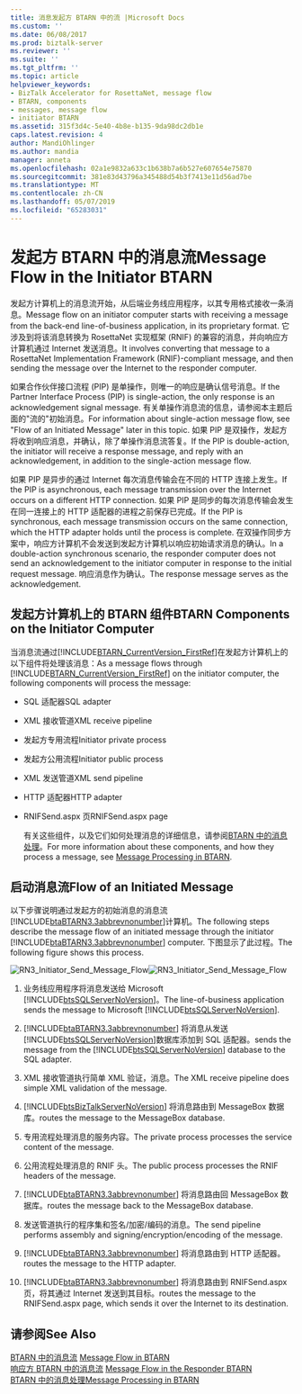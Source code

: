 ```yaml
---
title: 消息发起方 BTARN 中的流 |Microsoft Docs
ms.custom: ''
ms.date: 06/08/2017
ms.prod: biztalk-server
ms.reviewer: ''
ms.suite: ''
ms.tgt_pltfrm: ''
ms.topic: article
helpviewer_keywords:
- BizTalk Accelerator for RosettaNet, message flow
- BTARN, components
- messages, message flow
- initiator BTARN
ms.assetid: 315f3d4c-5e40-4b8e-b135-9da98dc2db1e
caps.latest.revision: 4
author: MandiOhlinger
ms.author: mandia
manager: anneta
ms.openlocfilehash: 02a1e9832a633c1b638b7a6b527e607654e75870
ms.sourcegitcommit: 381e83d43796a345488d54b3f7413e11d56ad7be
ms.translationtype: MT
ms.contentlocale: zh-CN
ms.lasthandoff: 05/07/2019
ms.locfileid: "65283031"
---
```

# <a name="message-flow-in-the-initiator-btarn"></a><span data-ttu-id="9b136-102">发起方 BTARN 中的消息流</span><span class="sxs-lookup"><span data-stu-id="9b136-102">Message Flow in the Initiator BTARN</span></span>
<span data-ttu-id="9b136-103">发起方计算机上的消息流开始，从后端业务线应用程序，以其专用格式接收一条消息。</span><span class="sxs-lookup"><span data-stu-id="9b136-103">Message flow on an initiator computer starts with receiving a message from the back-end line-of-business application, in its proprietary format.</span></span> <span data-ttu-id="9b136-104">它涉及到将该消息转换为 RosettaNet 实现框架 (RNIF) 的兼容的消息，并向响应方计算机通过 Internet 发送消息。</span><span class="sxs-lookup"><span data-stu-id="9b136-104">It involves converting that message to a RosettaNet Implementation Framework (RNIF)-compliant message, and then sending the message over the Internet to the responder computer.</span></span>  
  
 <span data-ttu-id="9b136-105">如果合作伙伴接口流程 (PIP) 是单操作，则唯一的响应是确认信号消息。</span><span class="sxs-lookup"><span data-stu-id="9b136-105">If the Partner Interface Process (PIP) is single-action, the only response is an acknowledgement signal message.</span></span> <span data-ttu-id="9b136-106">有关单操作消息流的信息，请参阅本主题后面的"流的"初始消息。</span><span class="sxs-lookup"><span data-stu-id="9b136-106">For information about single-action message flow, see "Flow of an Initiated Message" later in this topic.</span></span> <span data-ttu-id="9b136-107">如果 PIP 是双操作，发起方将收到响应消息，并确认，除了单操作消息流答复。</span><span class="sxs-lookup"><span data-stu-id="9b136-107">If the PIP is double-action, the initiator will receive a response message, and reply with an acknowledgement, in addition to the single-action message flow.</span></span>  
  
 <span data-ttu-id="9b136-108">如果 PIP 是异步的通过 Internet 每次消息传输会在不同的 HTTP 连接上发生。</span><span class="sxs-lookup"><span data-stu-id="9b136-108">If the PIP is asynchronous, each message transmission over the Internet occurs on a different HTTP connection.</span></span> <span data-ttu-id="9b136-109">如果 PIP 是同步的每次消息传输会发生在同一连接上的 HTTP 适配器的进程之前保存已完成。</span><span class="sxs-lookup"><span data-stu-id="9b136-109">If the PIP is synchronous, each message transmission occurs on the same connection, which the HTTP adapter holds until the process is complete.</span></span> <span data-ttu-id="9b136-110">在双操作同步方案中，响应方计算机不会发送到发起方计算机以响应初始请求消息的确认。</span><span class="sxs-lookup"><span data-stu-id="9b136-110">In a double-action synchronous scenario, the responder computer does not send an acknowledgement to the initiator computer in response to the initial request message.</span></span> <span data-ttu-id="9b136-111">响应消息作为确认。</span><span class="sxs-lookup"><span data-stu-id="9b136-111">The response message serves as the acknowledgement.</span></span>  
  
## <a name="btarn-components-on-the-initiator-computer"></a><span data-ttu-id="9b136-112">发起方计算机上的 BTARN 组件</span><span class="sxs-lookup"><span data-stu-id="9b136-112">BTARN Components on the Initiator Computer</span></span>  
 <span data-ttu-id="9b136-113">当消息流通过[!INCLUDE[BTARN_CurrentVersion_FirstRef](../../includes/btarn-currentversion-firstref-md.md)]在发起方计算机上的以下组件将处理该消息：</span><span class="sxs-lookup"><span data-stu-id="9b136-113">As a message flows through [!INCLUDE[BTARN_CurrentVersion_FirstRef](../../includes/btarn-currentversion-firstref-md.md)] on the initiator computer, the following components will process the message:</span></span>  
  
- <span data-ttu-id="9b136-114">SQL 适配器</span><span class="sxs-lookup"><span data-stu-id="9b136-114">SQL adapter</span></span>  
  
- <span data-ttu-id="9b136-115">XML 接收管道</span><span class="sxs-lookup"><span data-stu-id="9b136-115">XML receive pipeline</span></span>  
  
- <span data-ttu-id="9b136-116">发起方专用流程</span><span class="sxs-lookup"><span data-stu-id="9b136-116">Initiator private process</span></span>  
  
- <span data-ttu-id="9b136-117">发起方公用流程</span><span class="sxs-lookup"><span data-stu-id="9b136-117">Initiator public process</span></span>  
  
- <span data-ttu-id="9b136-118">XML 发送管道</span><span class="sxs-lookup"><span data-stu-id="9b136-118">XML send pipeline</span></span>  
  
- <span data-ttu-id="9b136-119">HTTP 适配器</span><span class="sxs-lookup"><span data-stu-id="9b136-119">HTTP adapter</span></span>  
  
- <span data-ttu-id="9b136-120">RNIFSend.aspx 页</span><span class="sxs-lookup"><span data-stu-id="9b136-120">RNIFSend.aspx page</span></span>  
  
  <span data-ttu-id="9b136-121">有关这些组件，以及它们如何处理消息的详细信息，请参阅[BTARN 中的消息处理](../../adapters-and-accelerators/accelerator-rosettanet/message-processing-in-btarn.md)。</span><span class="sxs-lookup"><span data-stu-id="9b136-121">For more information about these components, and how they process a message, see [Message Processing in BTARN](../../adapters-and-accelerators/accelerator-rosettanet/message-processing-in-btarn.md).</span></span>  
  
## <a name="flow-of-an-initiated-message"></a><span data-ttu-id="9b136-122">启动消息流</span><span class="sxs-lookup"><span data-stu-id="9b136-122">Flow of an Initiated Message</span></span>  
 <span data-ttu-id="9b136-123">以下步骤说明通过发起方的初始消息的消息流[!INCLUDE[btaBTARN3.3abbrevnonumber](../../includes/btabtarn3-3abbrevnonumber-md.md)]计算机。</span><span class="sxs-lookup"><span data-stu-id="9b136-123">The following steps describe the message flow of an initiated message through the initiator [!INCLUDE[btaBTARN3.3abbrevnonumber](../../includes/btabtarn3-3abbrevnonumber-md.md)] computer.</span></span> <span data-ttu-id="9b136-124">下图显示了此过程。</span><span class="sxs-lookup"><span data-stu-id="9b136-124">The following figure shows this process.</span></span>  
  
 <span data-ttu-id="9b136-125">![](../../adapters-and-accelerators/accelerator-rosettanet/media/rn3-initiator-send-message-flow.gif "RN3_Initiator_Send_Message_Flow")</span><span class="sxs-lookup"><span data-stu-id="9b136-125">![](../../adapters-and-accelerators/accelerator-rosettanet/media/rn3-initiator-send-message-flow.gif "RN3_Initiator_Send_Message_Flow")</span></span>  
  
1. <span data-ttu-id="9b136-126">业务线应用程序将消息发送给 Microsoft [!INCLUDE[btsSQLServerNoVersion](../../includes/btssqlservernoversion-md.md)]。</span><span class="sxs-lookup"><span data-stu-id="9b136-126">The line-of-business application sends the message to Microsoft [!INCLUDE[btsSQLServerNoVersion](../../includes/btssqlservernoversion-md.md)].</span></span>  
  
2. [!INCLUDE[btaBTARN3.3abbrevnonumber](../../includes/btabtarn3-3abbrevnonumber-md.md)] <span data-ttu-id="9b136-127">将消息从发送[!INCLUDE[btsSQLServerNoVersion](../../includes/btssqlservernoversion-md.md)]数据库添加到 SQL 适配器。</span><span class="sxs-lookup"><span data-stu-id="9b136-127">sends the message from the [!INCLUDE[btsSQLServerNoVersion](../../includes/btssqlservernoversion-md.md)] database to the SQL adapter.</span></span>  
  
3. <span data-ttu-id="9b136-128">XML 接收管道执行简单 XML 验证，消息。</span><span class="sxs-lookup"><span data-stu-id="9b136-128">The XML receive pipeline does simple XML validation of the message.</span></span>  
  
4. [!INCLUDE[btsBizTalkServerNoVersion](../../includes/btsbiztalkservernoversion-md.md)] <span data-ttu-id="9b136-129">将消息路由到 MessageBox 数据库。</span><span class="sxs-lookup"><span data-stu-id="9b136-129">routes the message to the MessageBox database.</span></span>  
  
5. <span data-ttu-id="9b136-130">专用流程处理消息的服务内容。</span><span class="sxs-lookup"><span data-stu-id="9b136-130">The private process processes the service content of the message.</span></span>  
  
6. <span data-ttu-id="9b136-131">公用流程处理消息的 RNIF 头。</span><span class="sxs-lookup"><span data-stu-id="9b136-131">The public process processes the RNIF headers of the message.</span></span>  
  
7. [!INCLUDE[btaBTARN3.3abbrevnonumber](../../includes/btabtarn3-3abbrevnonumber-md.md)] <span data-ttu-id="9b136-132">将消息路由回 MessageBox 数据库。</span><span class="sxs-lookup"><span data-stu-id="9b136-132">routes the message back to the MessageBox database.</span></span>  
  
8. <span data-ttu-id="9b136-133">发送管道执行的程序集和签名/加密/编码的消息。</span><span class="sxs-lookup"><span data-stu-id="9b136-133">The send pipeline performs assembly and signing/encryption/encoding of the message.</span></span>  
  
9. [!INCLUDE[btaBTARN3.3abbrevnonumber](../../includes/btabtarn3-3abbrevnonumber-md.md)] <span data-ttu-id="9b136-134">将消息路由到 HTTP 适配器。</span><span class="sxs-lookup"><span data-stu-id="9b136-134">routes the message to the HTTP adapter.</span></span>  
  
10. [!INCLUDE[btaBTARN3.3abbrevnonumber](../../includes/btabtarn3-3abbrevnonumber-md.md)] <span data-ttu-id="9b136-135">将消息路由到 RNIFSend.aspx 页，将其通过 Internet 发送到其目标。</span><span class="sxs-lookup"><span data-stu-id="9b136-135">routes the message to the RNIFSend.aspx page, which sends it over the Internet to its destination.</span></span>  
  
## <a name="see-also"></a><span data-ttu-id="9b136-136">请参阅</span><span class="sxs-lookup"><span data-stu-id="9b136-136">See Also</span></span>  
 <span data-ttu-id="9b136-137">[BTARN 中的消息流](../../adapters-and-accelerators/accelerator-rosettanet/message-flow-in-btarn.md) </span><span class="sxs-lookup"><span data-stu-id="9b136-137">[Message Flow in BTARN](../../adapters-and-accelerators/accelerator-rosettanet/message-flow-in-btarn.md) </span></span>  
 <span data-ttu-id="9b136-138">[响应方 BTARN 中的消息流](../../adapters-and-accelerators/accelerator-rosettanet/message-flow-in-the-responder-btarn.md) </span><span class="sxs-lookup"><span data-stu-id="9b136-138">[Message Flow in the Responder BTARN](../../adapters-and-accelerators/accelerator-rosettanet/message-flow-in-the-responder-btarn.md) </span></span>  
 [<span data-ttu-id="9b136-139">BTARN 中的消息处理</span><span class="sxs-lookup"><span data-stu-id="9b136-139">Message Processing in BTARN</span></span>](../../adapters-and-accelerators/accelerator-rosettanet/message-processing-in-btarn.md)